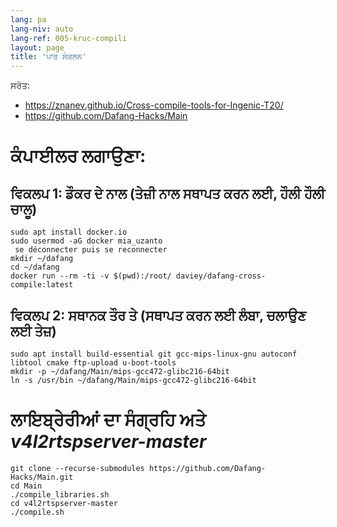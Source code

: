 ```yaml
---
lang: pa
lang-niv: auto
lang-ref: 005-kruc-compili
layout: page
title: 'ਪਾਰ ਸੰਕਲਨ'
---
```




ਸਰੋਤ:
 * <https://znanev.github.io/Cross-compile-tools-for-Ingenic-T20/>  
 * <https://github.com/Dafang-Hacks/Main>




# ਕੰਪਾਈਲਰ ਲਗਾਉਣਾ:
## ਵਿਕਲਪ 1: ਡੌਕਰ ਦੇ ਨਾਲ (ਤੇਜ਼ੀ ਨਾਲ ਸਥਾਪਤ ਕਰਨ ਲਈ, ਹੌਲੀ ਹੌਲੀ ਚਾਲੂ)

```
sudo apt install docker.io
sudo usermod -aG docker mia_uzanto
 se déconnecter puis se reconnecter
mkdir ~/dafang
cd ~/dafang
docker run --rm -ti -v $(pwd):/root/ daviey/dafang-cross-compile:latest
```

## ਵਿਕਲਪ 2: ਸਥਾਨਕ ਤੌਰ ਤੇ (ਸਥਾਪਤ ਕਰਨ ਲਈ ਲੰਬਾ, ਚਲਾਉਣ ਲਈ ਤੇਜ਼)

```
sudo apt install build-essential git gcc-mips-linux-gnu autoconf libtool cmake ftp-upload u-boot-tools
mkdir -p ~/dafang/Main/mips-gcc472-glibc216-64bit
ln -s /usr/bin ~/dafang/Main/mips-gcc472-glibc216-64bit
```

# ਲਾਇਬ੍ਰੇਰੀਆਂ ਦਾ ਸੰਗ੍ਰਹਿ ਅਤੇ _v4l2rtspserver-master_

```
git clone --recurse-submodules https://github.com/Dafang-Hacks/Main.git
cd Main
./compile_libraries.sh
cd v4l2rtspserver-master
./compile.sh
```

